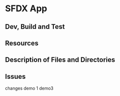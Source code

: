 # SFDX  App

## Dev, Build and Test


## Resources


## Description of Files and Directories


## Issues


changes demo 1
demo3